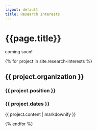 ```yaml
---
layout: default
title: Research Interests
---
```

<h1>{{page.title}}</h1>

coming soon!

<u1>
  {% for project in site.research-interests %}
      <h2>{{ project.organization }}</h2>
      <h3>{{ project.position }}</h3>
      <h3>{{ project.dates }}</h3>
      <p>{{ project.content | markdownify }}</p>


  {% endfor %}
</u1>
